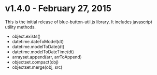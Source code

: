 # v1.4.0 - February 27, 2015

This is the initial release of blue-button-util.js library.  It includes javascript utility methods.

- object.exists()
- datetime.dateToModel(dt)
- datetime.modelToDate(dt)
- datetime.modelToDateTime(dt)
- arrayset.append(arr, arrToAppend)
- objectset.compact(obj)
- objectset.merge(obj, src)
